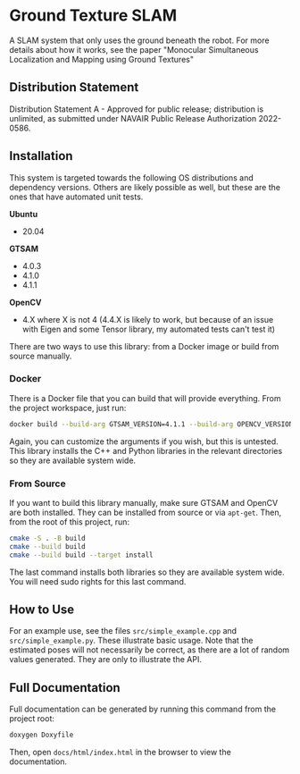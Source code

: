 # Ground Texture SLAM

A SLAM system that only uses the ground beneath the robot. For more details about how it works, see
the paper "Monocular Simultaneous Localization and Mapping using Ground Textures"

## Distribution Statement ##
Distribution Statement A - Approved for public release; distribution is unlimited, as submitted
under NAVAIR Public Release Authorization 2022-0586.

## Installation ##
This system is targeted towards the following OS distributions and dependency versions. Others are
likely possible as well, but these are the ones that have automated unit tests.

__Ubuntu__
  - 20.04

__GTSAM__
  - 4.0.3
  - 4.1.0
  - 4.1.1

__OpenCV__
  - 4.X where X is not 4 (4.4.X is likely to work, but because of an issue with Eigen and some
  Tensor library, my automated tests can't test it)

There are two ways to use this library: from a Docker image or build from source manually.

### Docker ###
There is a Docker file that you can build that will provide everything. From the project workspace,
just run:
```bash
docker build --build-arg GTSAM_VERSION=4.1.1 --build-arg OPENCV_VERSION=4.2.0 --build-arg OS=ubuntu:20.04 --target deploy --tag ground_texture_slam:deploy -f .\.devcontainer\Dockerfile .
```
Again, you can customize the arguments if you wish, but this is untested. This library installs the
C++ and Python libraries in the relevant directories so they are available system wide.

### From Source ###
If you want to build this library manually, make sure GTSAM and OpenCV are both installed. They can
be installed from source or via `apt-get`. Then, from the root of this project, run:
```bash
cmake -S . -B build
cmake --build build
cmake --build build --target install
```
The last command installs both libraries so they are available system wide. You will need sudo
rights for this last command.

## How to Use ##
For an example use, see the files `src/simple_example.cpp` and `src/simple_example.py`. These
illustrate basic usage. Note that the estimated poses will not necessarily be correct, as there are
a lot of random values generated. They are only to illustrate the API.

## Full Documentation ##
Full documentation can be generated by running this command from the project root:
```bash
doxygen Doxyfile
```
Then, open `docs/html/index.html` in the browser to view the documentation.
